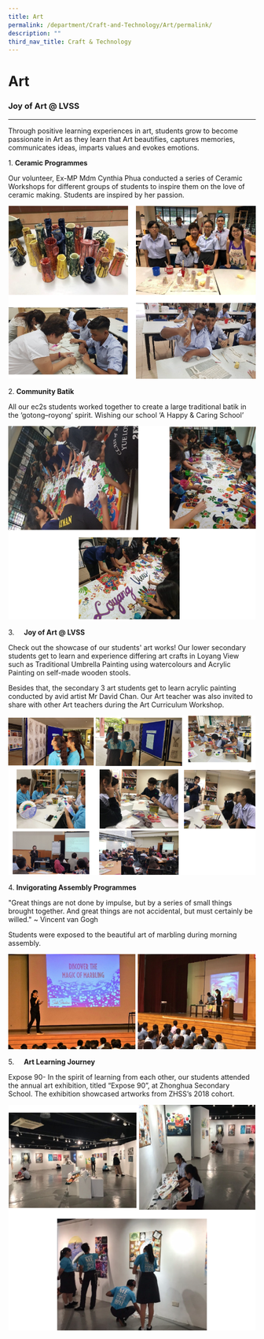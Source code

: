```yaml
---
title: Art
permalink: /department/Craft-and-Technology/Art/permalink/
description: ""
third_nav_title: Craft & Technology
---
```

Art
===

### Joy of Art @ LVSS
-----------------

Through positive learning experiences in art, students grow to become passionate in Art as they learn that Art beautifies, captures memories, communicates ideas, imparts values and evokes emotions.

1. **Ceramic Programmes**

Our volunteer, Ex-MP Mdm Cynthia Phua conducted a series of Ceramic Workshops for different groups of students to inspire them on the love of ceramic making. Students are inspired by her passion.

![](/images/Art.png)

2. **Community Batik**

All our ec2s students worked together to create a large traditional batik in the ‘gotong–royong’ spirit. Wishing our school ‘A Happy & Caring School’

![](/images/Art1.png)

3.     **Joy of Art @ LVSS**

Check out the showcase of our students' art works! Our lower secondary students get to learn and experience differing art crafts in Loyang View such as Traditional Umbrella Painting using watercolours and Acrylic Painting on self-made wooden stools.

Besides that, the secondary 3 art students get to learn acrylic painting conducted by avid artist Mr David Chan. Our Art teacher was also invited to share with other Art teachers during the Art Curriculum Workshop.

![](/images/Art4.png)

4. **Invigorating Assembly Programmes**

"Great things are not done by impulse, but by a series of small things brought together. And great things are not accidental, but must certainly be willed." ~ Vincent van Gogh

Students were exposed to the beautiful art of marbling during morning assembly.

![](/images/Art5.png)

5.     **Art Learning Journey**   

Expose 90- In the spirit of learning from each other, our students attended the annual art exhibition, titled “Expose 90”, at Zhonghua Secondary School. The exhibition showcased artworks from ZHSS’s 2018 cohort.

![](/images/Art6.png)